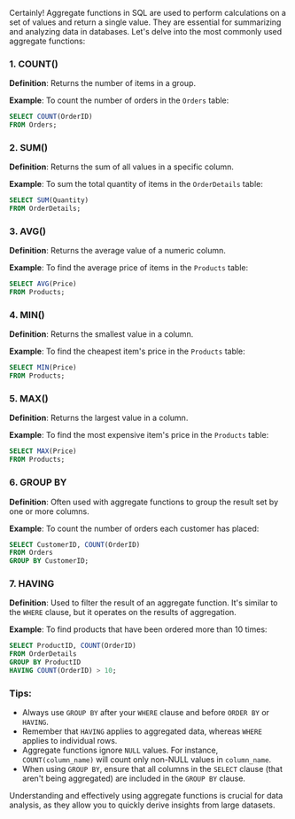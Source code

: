 Certainly! Aggregate functions in SQL are used to perform calculations on a set of values and return a single value. They are essential for summarizing and analyzing data in databases. Let's delve into the most commonly used aggregate functions:

### 1. COUNT()

**Definition**: Returns the number of items in a group.

**Example**:
To count the number of orders in the `Orders` table:
```sql
SELECT COUNT(OrderID) 
FROM Orders;
```

### 2. SUM()

**Definition**: Returns the sum of all values in a specific column.

**Example**:
To sum the total quantity of items in the `OrderDetails` table:
```sql
SELECT SUM(Quantity) 
FROM OrderDetails;
```

### 3. AVG()

**Definition**: Returns the average value of a numeric column.

**Example**:
To find the average price of items in the `Products` table:
```sql
SELECT AVG(Price) 
FROM Products;
```

### 4. MIN()

**Definition**: Returns the smallest value in a column.

**Example**:
To find the cheapest item's price in the `Products` table:
```sql
SELECT MIN(Price) 
FROM Products;
```

### 5. MAX()

**Definition**: Returns the largest value in a column.

**Example**:
To find the most expensive item's price in the `Products` table:
```sql
SELECT MAX(Price) 
FROM Products;
```

### 6. GROUP BY

**Definition**: Often used with aggregate functions to group the result set by one or more columns.

**Example**:
To count the number of orders each customer has placed:
```sql
SELECT CustomerID, COUNT(OrderID) 
FROM Orders
GROUP BY CustomerID;
```

### 7. HAVING

**Definition**: Used to filter the result of an aggregate function. It's similar to the `WHERE` clause, but it operates on the results of aggregation.

**Example**:
To find products that have been ordered more than 10 times:
```sql
SELECT ProductID, COUNT(OrderID) 
FROM OrderDetails
GROUP BY ProductID
HAVING COUNT(OrderID) > 10;
```

### Tips:

- Always use `GROUP BY` after your `WHERE` clause and before `ORDER BY` or `HAVING`.
- Remember that `HAVING` applies to aggregated data, whereas `WHERE` applies to individual rows.
- Aggregate functions ignore `NULL` values. For instance, `COUNT(column_name)` will count only non-NULL values in `column_name`.
- When using `GROUP BY`, ensure that all columns in the `SELECT` clause (that aren't being aggregated) are included in the `GROUP BY` clause.

Understanding and effectively using aggregate functions is crucial for data analysis, as they allow you to quickly derive insights from large datasets.